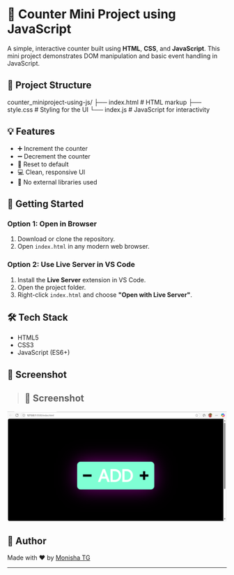 # 🧮 Counter Mini Project using JavaScript

A simple, interactive counter built using **HTML**, **CSS**, and **JavaScript**. This mini project demonstrates DOM manipulation and basic event handling in JavaScript.

## 📂 Project Structure
counter_miniproject-using-js/
├── index.html # HTML markup
├── style.css # Styling for the UI
└── index.js # JavaScript for interactivity

## 💡 Features

- ➕ Increment the counter
- ➖ Decrement the counter
- 🔁 Reset to default
- 💻 Clean, responsive UI
- 🚫 No external libraries used

## 🚀 Getting Started

### Option 1: Open in Browser
1. Download or clone the repository.
2. Open `index.html` in any modern web browser.

### Option 2: Use Live Server in VS Code
1. Install the **Live Server** extension in VS Code.
2. Open the project folder.
3. Right-click `index.html` and choose **"Open with Live Server"**.



## 🛠️ Tech Stack

- HTML5
- CSS3
- JavaScript (ES6+)

## 📸 Screenshot

> ## 📸 Screenshot

![Counter Screenshot](Screenshot_counter.png)


## 📌 Author

Made with ❤️ by [Monisha TG](https://github.com/tgmonisha)

---

